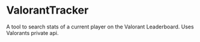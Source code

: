 # ValorantTracker
A tool to search stats of a current player on the Valorant Leaderboard. Uses Valorants private api.
